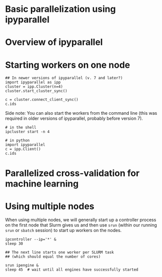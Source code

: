 # Basic parallelization using ipyparallel


# Overview of ipyparallel


# Starting workers on one node

```
## In newer versions of ipyparallel (v. 7 and later?)
import ipyparallel as ipp
cluster = ipp.Cluster(n=4)
cluster.start_cluster_sync()
```

```
c = cluster.connect_client_sync()
c.ids
```

Side note: You can also start the workers from the command line (this was required in older versions of ipyparallel, probably before version 7).

```
# in the shell
ipcluster start -n 4
```

```
# in python
import ipyparallel
c = ipp.Client()
c.ids
```

# Parallelized cross-validation for machine learning


# Using multiple nodes

When using multiple nodes, we will generally start up a controller process on the first node that Slurm gives us and then use `srun` (within our running `srun` or `sbatch` session) to start up workers on the nodes.

```
ipcontroller --ip='*' &
sleep 30

## The next line starts one worker per SLURM task 
## (which should equal the number of cores)

srun ipengine &
sleep 45  # wait until all engines have successfully started
```
